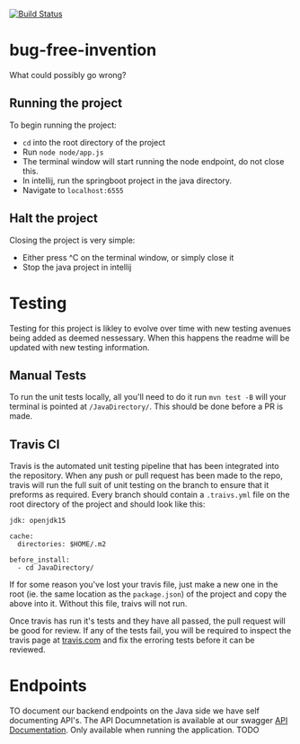 [![Build Status](https://www.travis-ci.com/MaxieMerge/bug-free-invention.svg?branch=main)](https://www.travis-ci.com/MaxieMerge/bug-free-invention)

# bug-free-invention
What could possibly go wrong?

## Running the project
To begin running the project:
 - `cd` into the root directory of the project
 - Run `node node/app.js`
 - The terminal window will start running the node endpoint, do not close this.
 - In intellij, run the springboot project in the java directory.
 - Navigate to `localhost:6555`

## Halt the project
Closing the project is very simple:
  - Either press ^C on the terminal window, or simply close it
  - Stop the java project in intellij

# Testing
Testing for this project is likley to evolve over time with new testing avenues being added as deemed nessessary. When this happens the readme will be updated with new testing information.

## Manual Tests
To run the unit tests locally, all you'll need to do it run `mvn test -B` will your terminal is pointed at `/JavaDirectory/`. This should be done before a PR is made.

## Travis CI
Travis is the automated unit testing pipeline that has been integrated into the repository. When any push or pull request has been made to the repo, travis will run the full suit of unit testing on the branch to ensure that it preforms as required. Every branch should contain a `.traivs.yml` file on the root directory of the project and should look like this:

```language: java
jdk: openjdk15

cache:
  directories: $HOME/.m2

before_install:
  - cd JavaDirectory/
```
If for some reason you've lost your travis file, just make a new one in the root (ie. the same location as the `package.json`) of the project and copy the above into it. Without this file, traivs will not run.

Once travis has run it's tests and they have all passed, the pull request will be good for review. If any of the tests fail, you will be required to inspect the travis page at [travis.com](https://travis-ci.com/github/MaxieMerge/bug-free-invention) and fix the erroring tests before it can be reviewed.

# Endpoints
TO document our backend endpoints on the Java side we have self documenting API's. The API Documnetation is available at our swagger [API Documentation](http://localhost:8080/swagger-ui/index.html?configUrl=/v3/api-docs/swagger-config#/). Only available when running the application.
TODO
